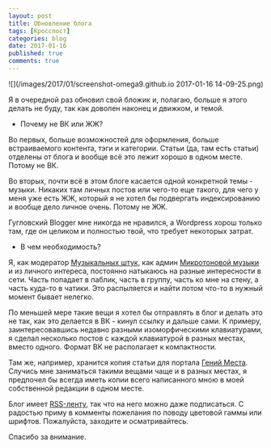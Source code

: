 ```yaml
---
layout: post
title: Обновление блога
tags: [Кросспост]
categories: blog
date: 2017-01-16
published: true
comments: true
---
```

![](/images/2017/01/screenshot-omega9.github.io 2017-01-16 14-09-25.png)

Я в очередной раз обновил свой бложик и, полагаю, больше я этого делать не буду, так как доволен наконец и движком, и темой.

- Почему не ВК или ЖЖ?

Во первых, больше возможностей для оформления, больше встраиваемого контента, тэги и категории. Статьи (да, там есть статьи) отделены от блога и вообще всё это лежит хорошо в одном месте. Потому не ВК.

Во вторых, почти всё в этом блоге касается одной конкретной темы - музыки. Никаких там личных постов или чего-то еще такого, для чего у меня уже есть ЖЖ, который я не хотел бы подвергать индексированию и вообще дело личное очень. Потому не ЖЖ.

Гугловский Blogger мне никогда не нравился, а Wordpress хорош только там, где он целиком и полностью твой, что требует некоторых затрат.

- В чем необходимость?

Я, как модератор [Музыкальных штук](https://vk.com/musicshtooki), как админ [Микротоновой музыки](https://vk.com/xenharmony) и из личного интереса, постоянно натыкаюсь на разные интересности в сети. Часть попадает в паблик, часть в группу, часть ко мне на стену, а часть куда-то в чатики. Это распыляется и найти потом что-то в нужный момент бывает нелегко.

По меньшей мере такие вещи я хотел бы отправлять в блог и делать это не так, как это делается в ВК - кинул ссылку и дальше сами. К примеру, заинтересовавшись недавно разными изоморфическими клавиатурами, я сделал несколько постов с каждой клавиатурой в разных местах, вместо одного. Формат ВК не располагает к компактности.

Там же, например, хранится копия статьи для портала [Гений Места](http://geniusloci.io). Случись мне заниматься такими вещами чаще и в разных местах, я предпочел бы всегда иметь копии всего написанного мною в моей собственной редакции в одном месте.

Блог имеет [RSS-ленту](https://ru.wikipedia.org/wiki/RSS), так что на него можно даже подписаться.
С радостью приму в комменты пожелания по поводу цветовой гаммы или шрифтов.
Пожалуйста, заходите и осматривайтесь.

Спасибо за внимание.
